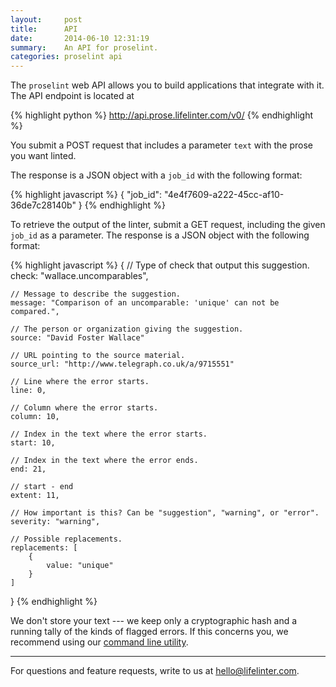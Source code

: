 ```yaml
---
layout:     post
title:      API
date:       2014-06-10 12:31:19
summary:    An API for proselint.
categories: proselint api
---
```


The `proselint` web API allows you to build applications that integrate with it. The API endpoint is located at

{% highlight python %}
http://api.prose.lifelinter.com/v0/
{% endhighlight %}

You submit a POST request that includes a parameter `text` with the prose you want linted.

The response is a JSON object with a `job_id` with the following format:

{% highlight javascript %}
{
  "job_id": "4e4f7609-a222-45cc-af10-36de7c28140b"
}
{% endhighlight %}

To retrieve the output of the linter, submit a GET request, including the given `job_id` as a parameter. The response is a JSON object with the following format:

{% highlight javascript %}
{
    // Type of check that output this suggestion.
    check: "wallace.uncomparables",

    // Message to describe the suggestion.
    message: "Comparison of an uncomparable: 'unique' can not be compared.",

    // The person or organization giving the suggestion.
    source: "David Foster Wallace"

    // URL pointing to the source material.
    source_url: "http://www.telegraph.co.uk/a/9715551"

    // Line where the error starts.
    line: 0,

    // Column where the error starts.
    column: 10,

    // Index in the text where the error starts.
    start: 10,

    // Index in the text where the error ends.
    end: 21,

    // start - end
    extent: 11,

    // How important is this? Can be "suggestion", "warning", or "error".
    severity: "warning",

    // Possible replacements.
    replacements: [
        {
            value: "unique"
        }
    ]
}
{% endhighlight %}

We don't store your text --- we keep only a cryptographic hash and a running tally of the kinds of flagged errors. If this concerns you, we recommend using our <a href="/utility">command line utility</a>.

<hr/>

For questions and feature requests, write to us at <a href="mailto:hello@lifelinter.com">hello@lifelinter.com</a>.

